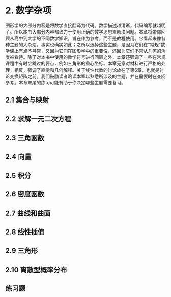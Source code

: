 # 2. 数学杂项



图形学的大部分内容是将数学直接翻译为代码。数学描述越清晰，代码编写就越明了。所以本书大部分内容都致力于使用正确的数学思想来解决问题。本章将带你回顾从高中到大学的不同数学知识，旨在作为参考，而不是教程使用。它看起来像各种主题的大杂烩，事实也确实如此；之所以选择这些主题，是因为它们在“常规”数学课上有点不寻常，又因为它们在图形学中的重要性，还因为它们不常从几何的角度被看待。除了对本书中使用的数学符号进行回顾之外，本章还强调了一些在常规课程中有时会跳过的要点，例如三角形的重心坐标。本章无意对材料进行严格的处理，相反，强调了直觉和几何解释。关于线性代数的讨论放在了第6章，也就是讨论变换矩阵之前。我们鼓励读者略读本章以熟悉所涉及的主题，并在需要时在查阅参考。本章末尾的练习可能有助于你决定哪些主题需要复习。



## 2.1 集合与映射



## 2.2 求解一元二次方程



## 2.3 三角函数



## 2.4 向量



## 2.5 积分



## 2.6 密度函数



## 2.7 曲线和曲面



## 2.8 线性插值



## 2.9 三角形



## 2.10 离散型概率分布



## 练习题



